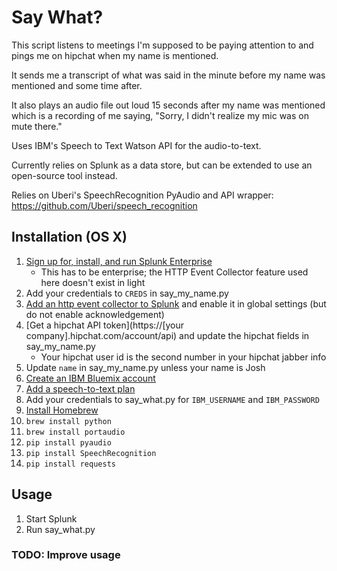 # Say What?
This script listens to meetings I'm supposed to be paying attention to and pings me on hipchat when my name is mentioned.

It sends me a transcript of what was said in the minute before my name was mentioned and some time after. 

It also plays an audio file out loud 15 seconds after my name was mentioned which is a recording of me saying, "Sorry, I didn't realize my mic was on mute there."

Uses IBM's Speech to Text Watson API for the audio-to-text. 

Currently relies on Splunk as a data store, but can be extended to use an open-source tool instead.

Relies on Uberi's SpeechRecognition PyAudio and API wrapper: https://github.com/Uberi/speech_recognition

## Installation (OS X)

1. [Sign up for, install, and run Splunk Enterprise](http://www.splunk.com/en_us/download-5.html)
	* This has to be enterprise; the HTTP Event Collector feature used here doesn't exist in light
2. Add your credentials to ```CREDS``` in say\_my\_name.py
3. [Add an http event collector to Splunk](http://localhost:8000/en-US/manager/launcher/http-eventcollector) and enable it in global settings (but do not enable acknowledgement)
4. [Get a hipchat API token](https://[your company].hipchat.com/account/api) and update the hipchat fields in say\_my\_name.py
	* Your hipchat user id is the second number in your hipchat jabber info
5. Update ```name``` in say\_my\_name.py unless your name is Josh
6. [Create an IBM Bluemix account](https://console.ng.bluemix.net/registration/)
7. [Add a speech-to-text plan](https://new-console.ng.bluemix.net/catalog/services/speech-to-text/)
8. Add your credentials to say\_what.py for ```IBM_USERNAME``` and ```IBM_PASSWORD```
9. [Install Homebrew](http://brew.sh/)
10. ```brew install python```
11. ```brew install portaudio```
12. ```pip install pyaudio```
13. ```pip install SpeechRecognition```
14. ```pip install requests```

## Usage

1. Start Splunk
2. Run say_what.py

### TODO: Improve usage

